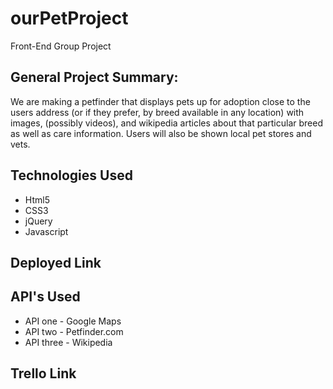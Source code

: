 # ourPetProject
Front-End Group Project

## General Project Summary:
We are making a petfinder that displays pets up for adoption close to the users address (or if they prefer, by breed available in any location) with images, (possibly videos), and wikipedia articles about that particular breed as well as care information. Users will also be shown local pet stores and vets.  

## Technologies Used 
 - Html5
 - CSS3 
 - jQuery 
 - Javascript

## Deployed Link

## API's Used
 - API one - Google Maps
 - API two - Petfinder.com
 - API three - Wikipedia

## Trello Link